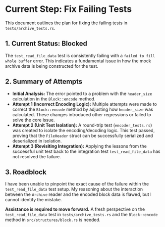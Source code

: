 # Current Step: Fix Failing Tests

This document outlines the plan for fixing the failing tests in `tests/archive_tests.rs`.

## 1. Current Status: Blocked

The `test_read_file_data` test is consistently failing with a `failed to fill whole buffer` error. This indicates a fundamental issue in how the mock archive data is being constructed for the test.

## 2. Summary of Attempts

*   **Initial Analysis:** The error pointed to a problem with the `header_size` calculation in the `Block::encode` method.
*   **Attempt 1 (Incorrect Encoding Logic):** Multiple attempts were made to correct the `Block::encode` method by adjusting how `header_size` was calculated. These changes introduced other regressions or failed to solve the core issue.
*   **Attempt 2 (Unit Test Isolation):** A round-trip test (`encoder_tests.rs`) was created to isolate the encoding/decoding logic. This test passed, proving that the `FileHeader` struct can be successfully serialized and deserialized in isolation.
*   **Attempt 3 (Revisiting Integration):** Applying the lessons from the successful unit test back to the integration test `test_read_file_data` has not resolved the failure.

## 3. Roadblock

I have been unable to pinpoint the exact cause of the failure within the `test_read_file_data` test setup. My reasoning about the interaction between the `Archive` reader and the encoded block data is flawed, but I cannot identify the mistake.

**Assistance is required to move forward.** A fresh perspective on the `test_read_file_data` test in `tests/archive_tests.rs` and the `Block::encode` method in `src/structures/block.rs` is needed.
